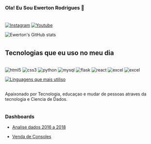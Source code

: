 
### Ola! Eu Sou Ewerton Rodrigues 👋
#
[![Instagram](https://img.shields.io/badge/Instagram-E4405F?style=for-the-badge&logo=instagram&logoColor=white)](https://www.instagram.com/ewertonrrodrigues/)
[![Youtube](https://img.shields.io/badge/YouTube-FF0000?style=for-the-badge&logo=youtube&logoColor=white)](https://www.youtube.com/channel/UCDNcyFeruKlLGrIYykVU_iw)

![Ewerton's GitHub stats](https://github-readme-stats.vercel.app/api?username=ewertondrigues&show_icons=true&theme=dracula)

#
## Tecnologias que eu uso no meu dia

<div style='display: inline_block'></br>
<img  aling='center' alt='html5' src="https://img.shields.io/badge/HTML5-E34F26?style=for-the-badge&logo=html5&logoColor=white">
<img  aling='center' alt='css3' src="https://img.shields.io/badge/CSS3-1572B6?style=for-the-badge&logo=css3&logoColor=white">
<img  aling='center' alt='python' src="https://img.shields.io/badge/Python-14354C?style=for-the-badge&logo=python&logoColor=white">
<img  aling='center' alt='mysql' src="https://img.shields.io/badge/MySQL-005C84?style=for-the-badge&logo=mysql&logoColor=white">
<img  aling='center' alt='flask' src="https://img.shields.io/badge/Flask-000000?style=for-the-badge&logo=flask&logoColor=white">
<img  aling='center' alt='react' src="https://img.shields.io/badge/React-20232A?style=for-the-badge&logo=react&logoColor=61DAFB">
<img  aling='center' alt='excel' src="https://img.shields.io/badge/Microsoft_Excel-217346?style=for-the-badge&logo=microsoft-excel&logoColor=white">
<img  aling='center' alt='excel' src="https://img.shields.io/badge/JavaScript-F7DF1E?style=for-the-badge&logo=javascript&logoColor=black">

[![Linguagens que mais utiliso](https://github-readme-stats.vercel.app/api/top-langs/?username=ewertondrigues&layout=compact)](https://github.com/anuraghazra/github-readme-stats)

</div></br>
Apaixonado por Tecnologia, educaçao e mudar de pessoas atraves da tecnologia e Ciencia de Dados.
</br>

#

### Dashboards
-  [Analise dados 2016 a 2018](https://github.com/ewertondrigues/faturamento_2016_2018/blob/main/img%20faturamento%202016%202018.PNG)

-  [Venda de Consoles ](https://github.com/ewertondrigues/venda_console_no_mundo/blob/main/img%20venda%20de%20consoles.PNG)
